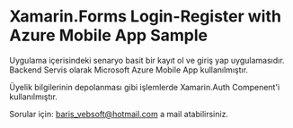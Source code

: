 # Xamarin.Forms Login-Register with Azure Mobile App Sample

Uygulama içerisindeki senaryo basit bir kayıt ol ve giriş yap uygulamasıdır. Backend Servis olarak Microsoft Azure Mobile App kullanılmıştır.

Üyelik bilgilerinin depolanması gibi işlemlerde Xamarin.Auth Compenent'i kullanılmıştır.

Sorular için: baris_vebsoft@hotmail.com a mail atabilirsiniz.
